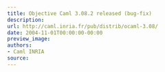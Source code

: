 ```yaml
---
title: Objective Caml 3.08.2 released (bug-fix)
description:
url: http://caml.inria.fr/pub/distrib/ocaml-3.08/
date: 2004-11-01T00:00:00-00:00
preview_image:
authors:
- Caml INRIA
source:
---
```



